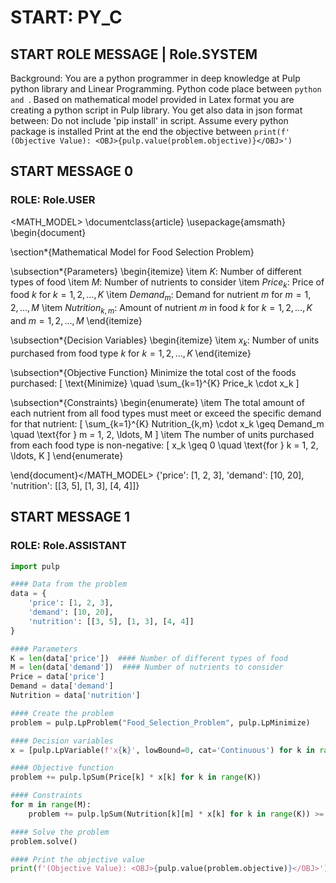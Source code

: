 # START: PY_C 
## START ROLE MESSAGE | Role.SYSTEM 
Background: You are a python programmer in deep knowledge at Pulp python library and Linear Programming. Python code place between ```python and ```. Based on mathematical model provided in Latex format you are creating a python script in Pulp library. You get also data in json format between: <DATA></DATA> Do not include 'pip install' in script. Assume every python package is installed Print at the end the objective between <OBJ></OBJ> `print(f' (Objective Value): <OBJ>{pulp.value(problem.objective)}</OBJ>')` 
## START MESSAGE 0 
### ROLE: Role.USER
<MATH_MODEL>
\documentclass{article}
\usepackage{amsmath}
\begin{document}

\section*{Mathematical Model for Food Selection Problem}

\subsection*{Parameters}
\begin{itemize}
    \item $K$: Number of different types of food
    \item $M$: Number of nutrients to consider
    \item $Price_k$: Price of food $k$ for $k = 1, 2, \ldots, K$
    \item $Demand_m$: Demand for nutrient $m$ for $m = 1, 2, \ldots, M$
    \item $Nutrition_{k,m}$: Amount of nutrient $m$ in food $k$ for $k = 1, 2, \ldots, K$ and $m = 1, 2, \ldots, M$
\end{itemize}

\subsection*{Decision Variables}
\begin{itemize}
    \item $x_k$: Number of units purchased from food type $k$ for $k = 1, 2, \ldots, K$
\end{itemize}

\subsection*{Objective Function}
Minimize the total cost of the foods purchased:
\[
\text{Minimize} \quad \sum_{k=1}^{K} Price_k \cdot x_k
\]

\subsection*{Constraints}
\begin{enumerate}
    \item The total amount of each nutrient from all food types must meet or exceed the specific demand for that nutrient:
    \[
    \sum_{k=1}^{K} Nutrition_{k,m} \cdot x_k \geq Demand_m \quad \text{for } m = 1, 2, \ldots, M
    \]
    \item The number of units purchased from each food type is non-negative:
    \[
    x_k \geq 0 \quad \text{for } k = 1, 2, \ldots, K
    \]
\end{enumerate}

\end{document}</MATH_MODEL>
<DATA>
{'price': [1, 2, 3], 'demand': [10, 20], 'nutrition': [[3, 5], [1, 3], [4, 4]]}</DATA>


## START MESSAGE 1 
### ROLE: Role.ASSISTANT
```python
import pulp

#### Data from the problem
data = {
    'price': [1, 2, 3],
    'demand': [10, 20],
    'nutrition': [[3, 5], [1, 3], [4, 4]]
}

#### Parameters
K = len(data['price'])  #### Number of different types of food
M = len(data['demand'])  #### Number of nutrients to consider
Price = data['price']
Demand = data['demand']
Nutrition = data['nutrition']

#### Create the problem
problem = pulp.LpProblem("Food_Selection_Problem", pulp.LpMinimize)

#### Decision variables
x = [pulp.LpVariable(f'x{k}', lowBound=0, cat='Continuous') for k in range(K)]

#### Objective function
problem += pulp.lpSum(Price[k] * x[k] for k in range(K))

#### Constraints
for m in range(M):
    problem += pulp.lpSum(Nutrition[k][m] * x[k] for k in range(K)) >= Demand[m]

#### Solve the problem
problem.solve()

#### Print the objective value
print(f'(Objective Value): <OBJ>{pulp.value(problem.objective)}</OBJ>')
```

